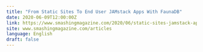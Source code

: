 ```yaml
---
title: "From Static Sites To End User JAMstack Apps With FaunaDB"
date: 2020-06-09T12:00:00Z
link: https://www.smashingmagazine.com/2020/06/static-sites-jamstack-apps-faunadb/?utm_medium=RSS&utm_source=news.12bit.vn
site: www.smashingmagazine.com/articles
language: English
draft: false
---
```


